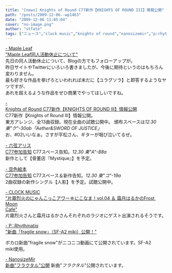 ```yaml
---
title: "[news] Knights of Round C77新作【KNIGHTS OF ROUND III】情報公開"
path: "/posts/2009-12-06--wp1463"
date: "2009-12-06 11:05:04"
cover: "no-image.png"
author: "stfate"
tags: ["ニュース","clock music","knights of round","nanosizemir","p∴rhythmatiq","空色絵本","霜月はるか"]
---
```


<style type="text/css">
<!--
p {white-space: pre-wrap};
-->
</style>

<a  href="http://ameblo.jp/shimotsukin/" target="_blank">- Maple Leaf "Maple Leaf同人活動休止について"</a>
先日の同人活動休止について、Blogの方でもフォローアップが。
昨日サイトやTwitterにいろいろ書きましたが、今後に期待というのはもちろん変わりません。
最も好きな作品を挙げろといわれれば未だに【ユラグソラ】と即答するようなヤツですが、
あれを超えるような作品をぜひ商業でやってほしいですね。

<a  href="http://www.radio-mnc.net/KNTS-0003/" target="_blank">- Knights of Round C77新作【KNIGHTS OF ROUND III】情報公開</a>
C77新作【Knights of Round III】情報公開。
東方アレンジ、全13曲収録。現在全曲の試聴公開中。
頒布スペースは<em>12.30 東"ク"-30ab「Aether&SWORD OF JUSTICE」</em>
お、#02いいなぁ。さすが平松さん、ギターが咽び泣いてるぜ。

<a  href="http://www.rokugen.net/" target="_blank">- 六弦アリス C77参加告知</a>
C77スペース告知。<em>12.30 東"A"-88a</em>
新作として【骨董店『Mystique』】を予定。

<a  href="http://www.sorairoehon.net/" target="_blank">- 空色絵本 C77参加告知</a>
C77スペース＆新作告知。<em>12.30 東"コ"-19a</em>
2曲収録の新作シングル【人影】を予定。試聴公開中。

<a  href="http://clock-music.net/" target="_blank">- CLOCK MUSIC "片霧烈火のにゃんこっこアワー☆にこなま！vol.04 ＆ 霜月はるかのFrost Moon Cafe"</a>
片霧烈火さんと霜月はるかさんそれぞれのラジオにゲスト出演されるそうです。

<a  href="http://prq.blog44.fc2.com/" target="_blank">- P∴Rhythmatiq "新曲「fragile snow」（SF-A2 miki）公開！"</a>

ボカロ新曲"fragile snow"がニコニコ動画にて公開されています。SF-A2 miki使用。

<a  href="http://nanosizemir.com/" target="_blank">- NanosizeMir 新曲"フラクタル"公開</a>
新曲"<em>フラクタル</em>"公開されています。